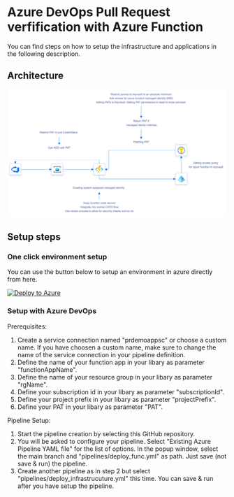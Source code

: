 # Azure DevOps Pull Request verfification with Azure Function
You can find steps on how to setup the infrastructure and applications in the following description.

## Architecture
![PR Update Architecture](./docs/pr_update.png)

## Setup steps

### One click environment setup
You can use the button below to setup an environment in azure directly from here. 

[![Deploy to Azure](https://aka.ms/deploytoazurebutton)](https://portal.azure.com/#create/Microsoft.Template/uri/https%3A%2F%2Fraw.githubusercontent.com%2Fjplck%2Fpr-commit-message-verifier-function%2Fmain%2Fscripts%2Fdeploy.json)

### Setup with Azure DevOps

Prerequisites:
1. Create a service connection named "prdemoappsc" or choose a custom name. If you have choosen a custom name, make sure to change the name of the service connection in your pipeline definition.
2. Define the name of your function app in your libary as parameter "functionAppName".
3. Define the name of your resource group in your libary as parameter "rgName". 
3. Define your subscription id in your libary as parameter "subscriptionId". 
3. Define your project prefix in your libary as parameter "projectPrefix". 
3. Define your PAT in your libary as parameter "PAT".

Pipeline Setup:
1. Start the pipeline creation by selecting this GitHub repository.
2. You will be asked to configure your pipeline. Select "Existing Azure Pipeline YAML file" for the list of options. In the popup window, select the main branch and "pipelines/deploy_func.yml" as path. Just save (not save & run) the pipeline.
3. Create another pipeline as in step 2 but select "pipelines/deploy_infrastrucuture.yml" this time. You can save & run after you have setup the pipeline.
